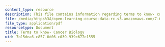 ```yaml
---
content_type: resource
description: This file contains information regarding terms to know- cancer biology.
file: /media/https%3A/open-learning-course-data-rc.s3.amazonaws.com/7-013-introductory-biology-spring-2013/7b15dea6c8570d06c039939c677c1555_MIT7_013S13_CancerBiolog.pdf
file_type: application/pdf
resourcetype: Document
title: Terms to know- Cancer Biology
uid: 7b15dea6-c857-0d06-c039-939c677c1555
---
```

